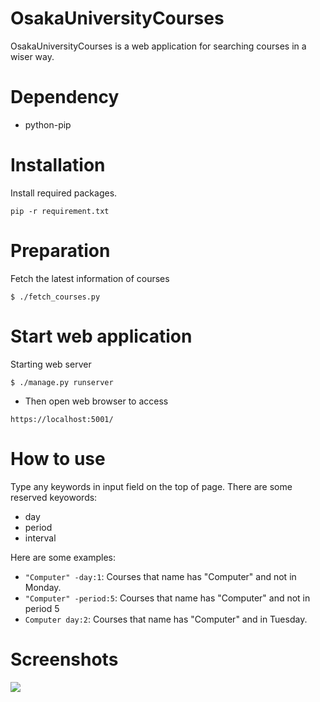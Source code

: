 # OsakaUniversityCourses

OsakaUniversityCourses is a web application for searching courses in a wiser way.

# Dependency

+ python-pip

# Installation

Install required packages.

```
pip -r requirement.txt
```

# Preparation

Fetch the latest information of courses

```
$ ./fetch_courses.py
```

# Start web application

Starting web server

```
$ ./manage.py runserver
```

+ Then open web browser to access

```
https://localhost:5001/
```

# How to use

Type any keywords in input field on the top of page. There are some reserved keyowords:

* day
* period
* interval

Here are some examples:

* `"Computer" -day:1`: Courses that name has "Computer" and not in Monday.
* `"Computer" -period:5`: Courses that name has "Computer" and not in period 5
* `Computer day:2`: Courses that name has "Computer" and in Tuesday.

# Screenshots

![](https://www.mkx.tw/static/image/%E3%82%B9%E3%82%AF%E3%83%AA%E3%83%BC%E3%83%B3%E3%82%B7%E3%83%A7%E3%83%83%E3%83%88%202016-09-14%2011.56.34.png)
